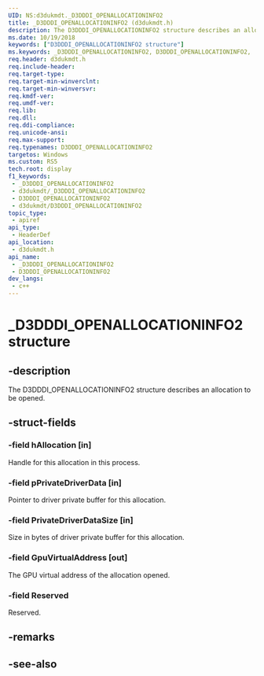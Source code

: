```yaml
---
UID: NS:d3dukmdt._D3DDDI_OPENALLOCATIONINFO2
title: _D3DDDI_OPENALLOCATIONINFO2 (d3dukmdt.h)
description: The D3DDDI_OPENALLOCATIONINFO2 structure describes an allocation to be opened.
ms.date: 10/19/2018
keywords: ["D3DDDI_OPENALLOCATIONINFO2 structure"]
ms.keywords: _D3DDDI_OPENALLOCATIONINFO2, D3DDDI_OPENALLOCATIONINFO2,
req.header: d3dukmdt.h
req.include-header: 
req.target-type: 
req.target-min-winverclnt: 
req.target-min-winversvr: 
req.kmdf-ver: 
req.umdf-ver: 
req.lib: 
req.dll: 
req.ddi-compliance: 
req.unicode-ansi: 
req.max-support: 
req.typenames: D3DDDI_OPENALLOCATIONINFO2
targetos: Windows
ms.custom: RS5
tech.root: display
f1_keywords:
 - _D3DDDI_OPENALLOCATIONINFO2
 - d3dukmdt/_D3DDDI_OPENALLOCATIONINFO2
 - D3DDDI_OPENALLOCATIONINFO2
 - d3dukmdt/D3DDDI_OPENALLOCATIONINFO2
topic_type:
 - apiref
api_type:
 - HeaderDef
api_location:
 - d3dukmdt.h
api_name:
 - _D3DDDI_OPENALLOCATIONINFO2
 - D3DDDI_OPENALLOCATIONINFO2
dev_langs:
 - c++
---
```


# _D3DDDI_OPENALLOCATIONINFO2 structure


## -description

The D3DDDI_OPENALLOCATIONINFO2 structure describes an allocation to be opened.

## -struct-fields

### -field hAllocation [in]

Handle for this allocation in this process.

### -field pPrivateDriverData [in]

Pointer to driver private buffer for this allocation.

### -field PrivateDriverDataSize [in]

Size in bytes of driver private buffer for this allocation.

### -field GpuVirtualAddress [out]

The GPU virtual address of the allocation opened.

### -field Reserved

Reserved.

## -remarks

## -see-also

